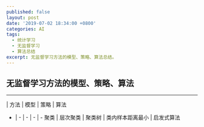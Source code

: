 ```yaml
---
published: false
layout: post
date: '2019-07-02 18:34:00 +0800'
categories: AI
tags:
  - 统计学习
  - 无监督学习
  - 算法总结
excerpt: 无监督学习方法的模型、策略、算法总结。
---
```

## 无监督学习方法的模型、策略、算法

---

  | 方法 | 模型 | 策略 | 算法 
 - | - | - | - | -
 聚类 | 层次聚类 | 聚类树 | 类内样本距离最小 | 启发式算法
 